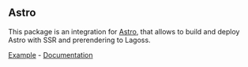 ## Astro

This package is an integration for [Astro](https://astro.build), that allows to build and deploy Astro with SSR and prerendering to Lagoss.

[Example](/examples/astro) - [Documentation](https://docs.lagon.app/examples#astro)
